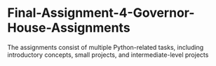 # Final-Assignment-4-Governor-House-Assignments
The assignments  consist of multiple Python-related tasks, including introductory concepts, small projects, and  intermediate-level projects
